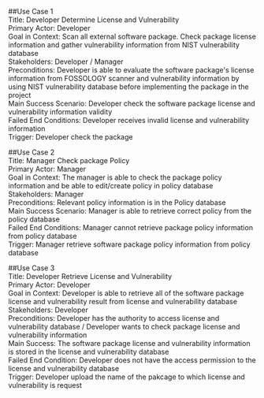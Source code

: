##Use Case 1<br>
Title: Developer Determine License and Vulnerability<br>
Primary Actor: Developer<br>
Goal in Context: Scan all external software package. Check package license information and gather vulnerability information from NIST vulnerability database<br>
Stakeholders: Developer / Manager<br>
Preconditions: Developer is able to evaluate the software package's license information from FOSSOLOGY scanner and vulnerability information by using NIST vulnerability database before implementing the package in the project<br>
Main Success Scenario: Developer check the software package license and vulnerability information validity<br>
Failed End Conditions: Developer receives invalid license and vulnerability information<br>
Trigger: Developer check the package<br>

##Use Case 2<br>
Title: Manager Check package Policy<br>
Primary Actor: Manager<br>
Goal in Context: The manager is able to check the package policy information and be able to edit/create policy in policy database<br>
Stakeholders: Manager<br>
Preconditions: Relevant policy information is in the Policy database<br>
Main Success Scenario: Manager is able to retrieve correct policy from the policy database<br>
Failed End Conditions: Manager cannot retrieve package policy information from policy database<br>
Trigger: Manager retrieve software package policy information from policy database<br>

##Use Case 3<br>
Title: Developer Retrieve License and Vulnerability<br>
Primary Actor: Developer<br>
Goal in Context: Developer is able to retrieve all of the software package license and vulnerability result from license and vulnerability database<br>
Stakeholders: Developer<br>
Preconditions: Developer has the authority to access license and vulnerability database / Developer wants to check package license and vulnerability information<br>
Main Success: The software package license and vulnerability information is stored in the license and vulnerability database<br>
Failed End Condition: Developer does not have the access permission to the license and vulnerability database<br>
Trigger: Developer upload the name of the pakcage to which license and vulnerability is request<br>
